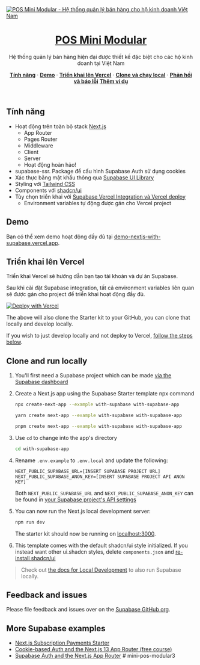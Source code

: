 <a href="https://demo-nextjs-with-supabase.vercel.app/">
  <img alt="POS Mini Modular - Hệ thống quản lý bán hàng cho hộ kinh doanh Việt Nam" src="https://demo-nextjs-with-supabase.vercel.app/opengraph-image.png">
  <h1 align="center">POS Mini Modular</h1>
</a>

<p align="center">
 Hệ thống quản lý bán hàng hiện đại được thiết kế đặc biệt cho các hộ kinh doanh tại Việt Nam
</p>

<p align="center">
  <a href="#tính-năng"><strong>Tính năng</strong></a> ·
  <a href="#demo"><strong>Demo</strong></a> ·
  <a href="#triển-khai-lên-vercel"><strong>Triển khai lên Vercel</strong></a> ·
  <a href="#clone-và-chạy-local"><strong>Clone và chạy local</strong></a> ·
  <a href="#phản-hồi-và-báo-lỗi"><strong>Phản hồi và báo lỗi</strong></a>
  <a href="#thêm-ví-dụ-supabase"><strong>Thêm ví dụ</strong></a>
</p>
<br/>

## Tính năng

- Hoạt động trên toàn bộ stack [Next.js](https://nextjs.org)
  - App Router
  - Pages Router  
  - Middleware
  - Client
  - Server
  - Hoạt động hoàn hảo!
- supabase-ssr. Package để cấu hình Supabase Auth sử dụng cookies
- Xác thực bằng mật khẩu thông qua [Supabase UI Library](https://supabase.com/ui/docs/nextjs/password-based-auth)
- Styling với [Tailwind CSS](https://tailwindcss.com)
- Components với [shadcn/ui](https://ui.shadcn.com/)
- Tùy chọn triển khai với [Supabase Vercel Integration và Vercel deploy](#deploy-your-own)
  - Environment variables tự động được gán cho Vercel project

## Demo

Bạn có thể xem demo hoạt động đầy đủ tại [demo-nextjs-with-supabase.vercel.app](https://demo-nextjs-with-supabase.vercel.app/).

## Triển khai lên Vercel

Triển khai Vercel sẽ hướng dẫn bạn tạo tài khoản và dự án Supabase.

Sau khi cài đặt Supabase integration, tất cả environment variables liên quan sẽ được gán cho project để triển khai hoạt động đầy đủ.

[![Deploy with Vercel](https://vercel.com/button)](https://vercel.com/new/clone?repository-url=https%3A%2F%2Fgithub.com%2Fvercel%2Fnext.js%2Ftree%2Fcanary%2Fexamples%2Fwith-supabase&project-name=nextjs-with-supabase&repository-name=nextjs-with-supabase&demo-title=nextjs-with-supabase&demo-description=This+starter+configures+Supabase+Auth+to+use+cookies%2C+making+the+user%27s+session+available+throughout+the+entire+Next.js+app+-+Client+Components%2C+Server+Components%2C+Route+Handlers%2C+Server+Actions+and+Middleware.&demo-url=https%3A%2F%2Fdemo-nextjs-with-supabase.vercel.app%2F&external-id=https%3A%2F%2Fgithub.com%2Fvercel%2Fnext.js%2Ftree%2Fcanary%2Fexamples%2Fwith-supabase&demo-image=https%3A%2F%2Fdemo-nextjs-with-supabase.vercel.app%2Fopengraph-image.png)

The above will also clone the Starter kit to your GitHub, you can clone that locally and develop locally.

If you wish to just develop locally and not deploy to Vercel, [follow the steps below](#clone-and-run-locally).

## Clone and run locally

1. You'll first need a Supabase project which can be made [via the Supabase dashboard](https://database.new)

2. Create a Next.js app using the Supabase Starter template npx command

   ```bash
   npx create-next-app --example with-supabase with-supabase-app
   ```

   ```bash
   yarn create next-app --example with-supabase with-supabase-app
   ```

   ```bash
   pnpm create next-app --example with-supabase with-supabase-app
   ```

3. Use `cd` to change into the app's directory

   ```bash
   cd with-supabase-app
   ```

4. Rename `.env.example` to `.env.local` and update the following:

   ```
   NEXT_PUBLIC_SUPABASE_URL=[INSERT SUPABASE PROJECT URL]
   NEXT_PUBLIC_SUPABASE_ANON_KEY=[INSERT SUPABASE PROJECT API ANON KEY]
   ```

   Both `NEXT_PUBLIC_SUPABASE_URL` and `NEXT_PUBLIC_SUPABASE_ANON_KEY` can be found in [your Supabase project's API settings](https://supabase.com/dashboard/project/_?showConnect=true)

5. You can now run the Next.js local development server:

   ```bash
   npm run dev
   ```

   The starter kit should now be running on [localhost:3000](http://localhost:3000/).

6. This template comes with the default shadcn/ui style initialized. If you instead want other ui.shadcn styles, delete `components.json` and [re-install shadcn/ui](https://ui.shadcn.com/docs/installation/next)

> Check out [the docs for Local Development](https://supabase.com/docs/guides/getting-started/local-development) to also run Supabase locally.

## Feedback and issues

Please file feedback and issues over on the [Supabase GitHub org](https://github.com/supabase/supabase/issues/new/choose).

## More Supabase examples

- [Next.js Subscription Payments Starter](https://github.com/vercel/nextjs-subscription-payments)
- [Cookie-based Auth and the Next.js 13 App Router (free course)](https://youtube.com/playlist?list=PL5S4mPUpp4OtMhpnp93EFSo42iQ40XjbF)
- [Supabase Auth and the Next.js App Router](https://github.com/supabase/supabase/tree/master/examples/auth/nextjs)
#   m i n i - p o s - m o d u l a r 3  
 
